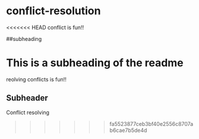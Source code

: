 # conflict-resolution
<<<<<<< HEAD
conflict is fun!!

##subheading

This is a subheading of the readme
=======
reolving conflicts is fun!!

## Subheader
Conflict resolving
>>>>>>> fa5523877ceb3bf40e2556c8707ab6cae7b5de4d
